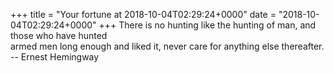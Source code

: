 +++
title = "Your fortune at 2018-10-04T02:29:24+0000"
date = "2018-10-04T02:29:24+0000"
+++
There is no hunting like the hunting of man, and those who have hunted  
armed men long enough and liked it, never care for anything else thereafter.  
		-- Ernest Hemingway  
